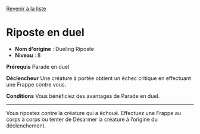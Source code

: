 [Revenir à la liste](list.md)

# Riposte en duel

 * **Nom d'origine** : Dueling Riposte
 * **Niveau** : 8


<p><strong>Prérequis</strong> Parade en duel</p>
<p><strong>Déclencheur</strong> Une créature à portée obtient un échec critique en effectuant une Frappe contre vous.</p>
<p><strong>Conditions</strong> Vous bénéficiez des avantages de Parade en duel.</p>
<hr>
<p>Vous ripostez contre la créature qui a échoué. Effectuez une Frappe au corps à corps ou tenter de Désarmer la créature à l’origine du déclenchement.</p>